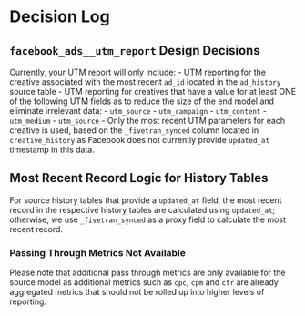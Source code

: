 # Decision Log

## `facebook_ads__utm_report` Design Decisions
Currently, your UTM report will only include:
    - UTM reporting for the creative associated with the most recent `ad_id` located in the `ad_history` source table
    - UTM reporting for creatives that have a value for at least ONE of the following UTM fields as to reduce the size of the end model and eliminate irrelevant data:
        - `utm_source`
        - `utm_campaign`
        - `utm_content`
        - `utm_medium`
        - `utm_source`
    - Only the most recent UTM parameters for each creative is used, based on the `_fivetran_synced` column located in `creative_history` as Facebook does not currently provide `updated_at` timestamp in this data.

## Most Recent Record Logic for History Tables
For source history tables that provide a `updated_at` field, the most recent record in the respective history tables are calculated using `updated_at`; otherwise, we use `_fivetran_synced` as a proxy field to calculate the most recent record. 

### Passing Through Metrics Not Available
Please note that additional pass through metrics are only available for the source model as additional metrics such as `cpc`, `cpm` and `ctr` are already aggregated metrics that should not be rolled up into higher levels of reporting.